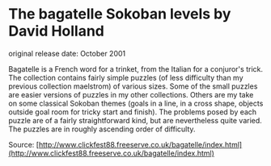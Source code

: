 # The bagatelle Sokoban levels by David Holland

original release date: October 2001

Bagatelle is a French word for a trinket, from the Italian for a conjuror's trick. The collection contains fairly simple puzzles (of less difficulty than my previous collection maelstrom) of various sizes. Some of the small puzzles are easier versions of puzzles in my other collections. Others are my take on some classical Sokoban themes (goals in a line, in a cross shape, objects outside goal room for tricky start and finish). The problems posed by each puzzle are of a fairly straightforward kind, but are nevertheless quite varied. The puzzles are in roughly ascending order of difficulty. 

Source: [http://www.clickfest88.freeserve.co.uk/bagatelle/index.html](http://www.clickfest88.freeserve.co.uk/bagatelle/index.html)
